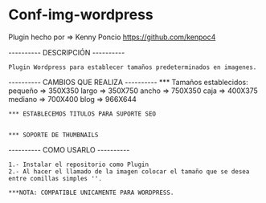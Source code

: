 # Conf-img-wordpress

Plugin hecho por   =>   Kenny Poncio
https://github.com/kenpoc4


----------   DESCRIPCIÓN   ----------


    Plugin Wordpress para establecer tamaños predeterminados en imagenes.
    

----------   CAMBIOS QUE REALIZA   ----------
    *** Tamaños establecidos:
			pequeño	=>	350X350
    			largo	=>	350X750
    			ancho	=>	750X350
    			caja	=>	400X375
    			mediano	=>	700X400
    			blog	=>	966X644


    *** ESTABLECEMOS TITULOS PARA SUPORTE SEO


    *** SOPORTE DE THUMBNAILS


----------   COMO USARLO   ----------


    1.- Instalar el repositorio como Plugin
    2.- Al hacer el llamado de la imagen colocar el tamaño que se desea entre comillas simples ''.
    
    ***NOTA: COMPATIBLE UNICAMENTE PARA WORDPRESS.
